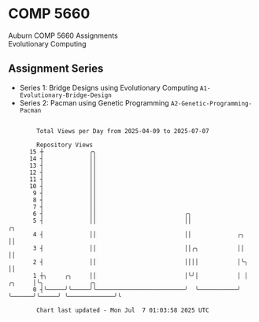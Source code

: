 # COMP 5660
Auburn COMP 5660 Assignments  
Evolutionary Computing

## Assignment Series
- Series 1: Bridge Designs using Evolutionary Computing `A1-Evolutionary-Bridge-Design`
- Series 2: Pacman using Genetic Programming `A2-Genetic-Programming-Pacman`

```

        Total Views per Day from 2025-04-09 to 2025-07-07

        Repository Views
      15 ┼             ╭╮
      14 ┤             ││
      13 ┤             ││
      12 ┤             ││
      11 ┤             ││
      10 ┤             ││
       9 ┤             ││
       8 ┤             ││
       7 ┤             ││
       6 ┤             ││                         ╭╮
       5 ┤             ││                         ││                             ╭╮
       4 ┤             ││                         ││             ╭╮              ││
       3 ┤             ││                         ││╭╮           ││              ││
       2 ┤             ││                         ││││           │╰╮             ││
       1 ┼╮     ╭╮     ││                         │╰╯│           │ │      ╭╮     │╰╮             ╭╮
       0 ┤╰─────╯╰─────╯╰─────────────────────────╯  ╰───────────╯ ╰──────╯╰─────╯ ╰─────────────╯╰

        Chart last updated - Mon Jul  7 01:03:58 2025 UTC
        
```
